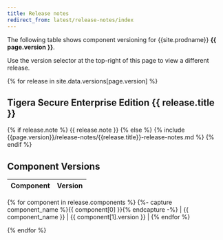 ```yaml
---
title: Release notes
redirect_from: latest/release-notes/index
---
```

<div class="git-hash" id="{{site.data['hash']}}">
</div>

The following table shows component versioning for {{site.prodname}}  **{{ page.version }}**.

Use the version selector at the top-right of this page to view a different release.

{% for release in site.data.versions[page.version] %}
## Tigera Secure Enterprise Edition {{ release.title }}

{% if release.note %}
{{ release.note }}
{% else %}
{% include {{page.version}}/release-notes/{{release.title}}-release-notes.md %}
{% endif %}

## Component Versions

| Component              | Version |
|------------------------|---------|
{% for component in release.components %}
{%- capture component_name %}{{ component[0] }}{% endcapture -%}
| {{ component_name }}   | {{ component[1].version }} |
{% endfor %}

{% endfor %}
